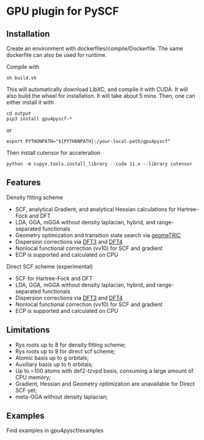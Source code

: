 GPU plugin for PySCF
====================
Installation
--------
Create an environment with dockerfiles/compile/Dockerfile. The same dockerfile can also be used for runtime.

Compile with
```
sh build.sh
```
This will automatically download LibXC, and compile it with CUDA. It will also build the wheel for installation. It will take about 5 mins. Then, one can either install it with
```
cd output
pip3 install gpu4pyscf-*
```
or
```
export PYTHONPATH="${PYTHONPATH}:/your-local-path/gpu4pyscf"
```
Then install cutensor for acceleration
```
python -m cupyx.tools.install_library --cuda 11.x --library cutensor
```

Features
--------
Density fitting scheme
- SCF, analytical Gradient, and analytical Hessian calculations for Hartree-Fock and DFT
- LDA, GGA, mGGA without density laplacian, hybrid, and range-separated functionals
- Geometry optimization and transition state search via [geomeTRIC](https://geometric.readthedocs.io/en/latest/)
- Dispersion corrections via [DFT3](https://github.com/dftd3/simple-dftd3) and [DFT4](https://github.com/dftd4/dftd4)
- Nonlocal functional correction (vv10) for SCF and gradient
- ECP is supported and calculated on CPU

Direct SCF scheme (experimental)
- SCF for Hartree-Fock and DFT
- LDA, GGA, mGGA without density laplacian, hybrid, and range-separated functionals
- Dispersion corrections via [DFT3](https://github.com/dftd3/simple-dftd3) and [DFT4](https://github.com/dftd4/dftd4)
- Nonlocal functional correction (vv10) for SCF and gradient
- ECP is supported and calculated on CPU

Limitations
--------
- Rys roots up to 8 for density fitting scheme;
- Rys roots up to 9 for direct scf scheme;
- Atomic basis up to g orbitals;
- Auxiliary basis up to h orbitals;
- Up to ~100 atoms with def2-tzvpd basis, consuming a large amount of CPU memory;
- Gradient, Hessian and Geometry optimization are unavailable for Direct SCF yet;
- meta-GGA without density laplacian;


Examples
--------
Find examples in gpu4pyscf/examples


